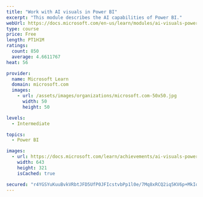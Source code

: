 ```yaml
---
title: "Work with AI visuals in Power BI"
excerpt: "This module describes the AI capabilities of Power BI."
webUrl: https://docs.microsoft.com/en-us/learn/modules/ai-visuals-power-bi/
type: course
price: Free
length: PT1H1M
ratings:
  count: 850
  average: 4.6611767
heat: 56

provider:
  name: Microsoft Learn
  domain: microsoft.com
  images:
    - url: /assets/images/organizations/microsoft.com-50x50.jpg
      width: 50
      height: 50

levels:
  - Intermediate

topics:
  - Power BI

images:
  - url: https://docs.microsoft.com/learn/achievements/ai-visuals-power-bi-social.png
    width: 643
    height: 321
    isCached: true

secured: "r4YGSYuKuuBvkVRbtJFD5UfP0JFIcstvbPp1l0e/7Mq8xRCQ2iq5KV6p+MkIqZ8/uJR7lr46Z844wHyYY5kxSuvC3z7TxueJvi1HwoM7UWDTby9uOSvGbR91B/bcRyjxtWbISDoMUODKg6FisJhT3jhCnYtDnG2OmmPpDBXcrotsgekdyORrow9JPlPj9EifQofL64lUIL9tSeoiE/3CqjLwYO7fH6xWBsPV9veVEfMIjr4XhnYBKEKgnLCMwZLnsNxdTQARqXhYpGS8Lv5M8DxLE/6tAuoXUuv/IUd+g1MZ6XvYVX6HU449P248ffLkbZo/19+Y/GDas1w4ehyptqAWus5yAzAHi53NF77BeHi/ZW2ef7+FkMcv4Nps1/YidBH7zFIKof73ZPnYybUwTVv7fQH6wGs15+361pWugig=;u8jLS5O3DZ3PJgOm4uG8aw=="
---
```


